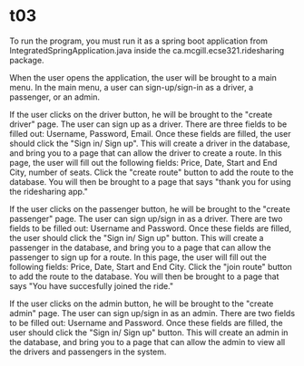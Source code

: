 # t03

To run the program, you must run it as a spring boot application from IntegratedSpringApplication.java inside the ca.mcgill.ecse321.ridesharing package.

When the user opens the application, the user will be brought to a main menu.
In the main menu, a user can sign-up/sign-in as a driver, a passenger, or an admin.

If the user clicks on the driver button, he will be brought to the "create driver" page. The user can sign up as a driver. There are three fields to be filled out: Username, Password, Email. Once these fields are filled, the user should click the "Sign in/ Sign up". This will create a driver in the database, and bring you to a page that can allow the driver to create a route. In this page, the user will fill out the following fields: Price, Date, Start and End City, number of seats. Click the "create route" button to add the route to the database. You will then be brought to a page that says "thank you for using the ridesharing app."

If the user clicks on the passenger button, he will be brought to the "create passenger" page. The user can sign up/sign in as a driver. There are two fields to be filled out: Username and Password. Once these fields are filled, the user should click the "Sign in/ Sign up" button. This will create a passenger in the database, and bring you to a page that can allow the passenger to sign up for a route. In this page, the user will fill out the following fields: Price, Date, Start and End City. Click the "join route" button to add the route to the database. You will then be brought to a page that says "You have succesfully joined the ride."

If the user clicks on the admin button, he will be brought to the "create admin" page. The user can sign up/sign in as an admin. There are two fields to be filled out: Username and Password. Once these fields are filled, the user should click the "Sign in/ Sign up" button. This will create an admin in the database, and bring you to a page that can allow the admin to view all the drivers and passengers in the system. 
